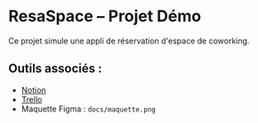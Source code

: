 # ResaSpace – Projet Démo

Ce projet simule une appli de réservation d'espace de coworking.

## Outils associés :

- [Notion](docs/notion.md)
- [Trello](docs/trello.md)
- Maquette Figma : `docs/maquette.png`
